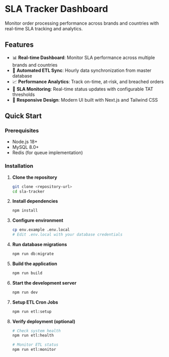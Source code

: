 # SLA Tracker Dashboard

Monitor order processing performance across brands and countries with real-time SLA tracking and analytics.

## Features

- 📊 **Real-time Dashboard**: Monitor SLA performance across multiple brands and countries
- 🔄 **Automated ETL Sync**: Hourly data synchronization from master database
- 📈 **Performance Analytics**: Track on-time, at-risk, and breached orders
- 🎯 **SLA Monitoring**: Real-time status updates with configurable TAT thresholds
- 📱 **Responsive Design**: Modern UI built with Next.js and Tailwind CSS

## Quick Start

### Prerequisites

- Node.js 18+ 
- MySQL 8.0+
- Redis (for queue implementation)

### Installation

1. **Clone the repository**
   ```bash
   git clone <repository-url>
   cd sla-tracker
   ```

2. **Install dependencies**
   ```bash
   npm install
   ```

3. **Configure environment**
   ```bash
   cp env.example .env.local
   # Edit .env.local with your database credentials
   ```

4. **Run database migrations**
   ```bash
   npm run db:migrate
   ```

5. **Build the application**
   ```bash
   npm run build
   ```

6. **Start the development server**
   ```bash
   npm run dev
   ```

6. **Setup ETL Cron Jobs**
   ```bash
   npm run etl:setup
   ```

7. **Verify deployment (optional)**
   ```bash
   # Check system health
   npm run etl:health
   
   # Monitor ETL status
   npm run etl:monitor
   ```
